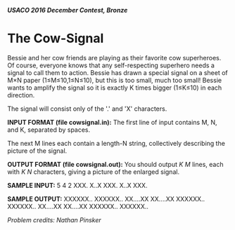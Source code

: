 **_USACO 2016 December Contest, Bronze_**
# The Cow-Signal

Bessie and her cow friends are playing as their favorite cow superheroes. Of course, everyone knows that any self-respecting superhero needs a signal to call them to action. Bessie has drawn a special signal on a sheet of M×N paper (1≤M≤10,1≤N≤10), but this is too small, much too small! Bessie wants to amplify the signal so it is exactly K times bigger (1≤K≤10) in each direction.

The signal will consist only of the '.' and 'X' characters.

**INPUT FORMAT (file cowsignal.in):**
The first line of input contains M, N, and K, separated by spaces.

The next M lines each contain a length-N string, collectively describing the picture of the signal.

**OUTPUT FORMAT (file cowsignal.out):**
You should output _K M_ lines, each with _K N_ characters, giving a picture of the enlarged signal.

**SAMPLE INPUT:**
5 4 2
XXX.
X..X
XXX.
X..X
XXX.

**SAMPLE OUTPUT:**
XXXXXX..
XXXXXX..
XX....XX
XX....XX
XXXXXX..
XXXXXX..
XX....XX
XX....XX
XXXXXX..
XXXXXX..

_Problem credits: Nathan Pinsker_